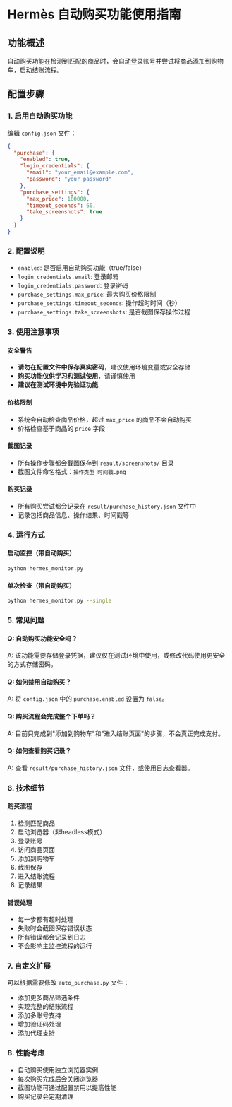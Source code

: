 # Hermès 自动购买功能使用指南

## 功能概述

自动购买功能在检测到匹配的商品时，会自动登录账号并尝试将商品添加到购物车，启动结账流程。

## 配置步骤

### 1. 启用自动购买功能
编辑 `config.json` 文件：

```json
{
  "purchase": {
    "enabled": true,
    "login_credentials": {
      "email": "your_email@example.com",
      "password": "your_password"
    },
    "purchase_settings": {
      "max_price": 100000,
      "timeout_seconds": 60,
      "take_screenshots": true
    }
  }
}
```

### 2. 配置说明

- `enabled`: 是否启用自动购买功能（true/false）
- `login_credentials.email`: 登录邮箱
- `login_credentials.password`: 登录密码
- `purchase_settings.max_price`: 最大购买价格限制
- `purchase_settings.timeout_seconds`: 操作超时时间（秒）
- `purchase_settings.take_screenshots`: 是否截图保存操作过程

### 3. 使用注意事项

#### 安全警告
- **请勿在配置文件中保存真实密码**，建议使用环境变量或安全存储
- **购买功能仅供学习和测试使用**，请谨慎使用
- **建议在测试环境中先验证功能**

#### 价格限制
- 系统会自动检查商品价格，超过 `max_price` 的商品不会自动购买
- 价格检查基于商品的 `price` 字段

#### 截图记录
- 所有操作步骤都会截图保存到 `result/screenshots/` 目录
- 截图文件命名格式：`操作类型_时间戳.png`

#### 购买记录
- 所有购买尝试都会记录在 `result/purchase_history.json` 文件中
- 记录包括商品信息、操作结果、时间戳等

### 4. 运行方式

#### 启动监控（带自动购买）
```bash
python hermes_monitor.py
```

#### 单次检查（带自动购买）
```bash
python hermes_monitor.py --single
```

### 5. 常见问题

#### Q: 自动购买功能安全吗？
A: 该功能需要存储登录凭据，建议仅在测试环境中使用，或修改代码使用更安全的方式存储密码。

#### Q: 如何禁用自动购买？
A: 将 `config.json` 中的 `purchase.enabled` 设置为 `false`。

#### Q: 购买流程会完成整个下单吗？
A: 目前只完成到"添加到购物车"和"进入结账页面"的步骤，不会真正完成支付。

#### Q: 如何查看购买记录？
A: 查看 `result/purchase_history.json` 文件，或使用日志查看器。

### 6. 技术细节

#### 购买流程
1. 检测匹配商品
2. 启动浏览器（非headless模式）
3. 登录账号
4. 访问商品页面
5. 添加到购物车
6. 截图保存
7. 进入结账流程
8. 记录结果

#### 错误处理
- 每一步都有超时处理
- 失败时会截图保存错误状态
- 所有错误都会记录到日志
- 不会影响主监控流程的运行

### 7. 自定义扩展

可以根据需要修改 `auto_purchase.py` 文件：
- 添加更多商品筛选条件
- 实现完整的结账流程
- 添加多账号支持
- 增加验证码处理
- 添加代理支持

### 8. 性能考虑

- 自动购买使用独立浏览器实例
- 每次购买完成后会关闭浏览器
- 截图功能可通过配置禁用以提高性能
- 购买记录会定期清理